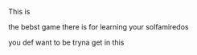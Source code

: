 
This is

the bebst game there is for learning your solfamiredos

you def want to be tryna get in this
